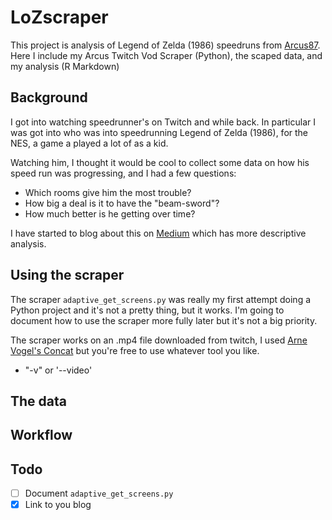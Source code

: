 # LoZscraper

This project is analysis of Legend of Zelda (1986) speedruns from [Arcus87](https://www.twitch.tv/arcus87/).  Here I include my Arcus Twitch Vod Scraper (Python), the scaped data, and my analysis (R Markdown)

## Background

I got into watching speedrunner's on Twitch and while back.  In particular I was got into  who was into speedrunning Legend of Zelda (1986), for the NES, a game a played a lot of as a kid.  

Watching him, I thought it would be cool to collect some data on how his speed run was progressing, and I had a few questions: 
- Which rooms give him the most trouble?
- How big a deal is it to have the "beam-sword"?
- How much better is he getting over time?

I have started to blog about this on [Medium](https://medium.com/@campbead) which has more descriptive analysis.  

## Using the scraper
The scraper `adaptive_get_screens.py` was really my first attempt doing a Python project and it's not a pretty thing, but it works.  I'm going to document how to use the scraper more fully later but it's not a big priority.  

The scraper works on an .mp4 file downloaded from twitch, I used [Arne Vogel's Concat](https://github.com/ArneVogel/concat) but you're free to use whatever tool you like.  

- "-v" or '--video'

## The data



## Workflow



## Todo

- [ ] Document `adaptive_get_screens.py`
- [x] Link to you blog
